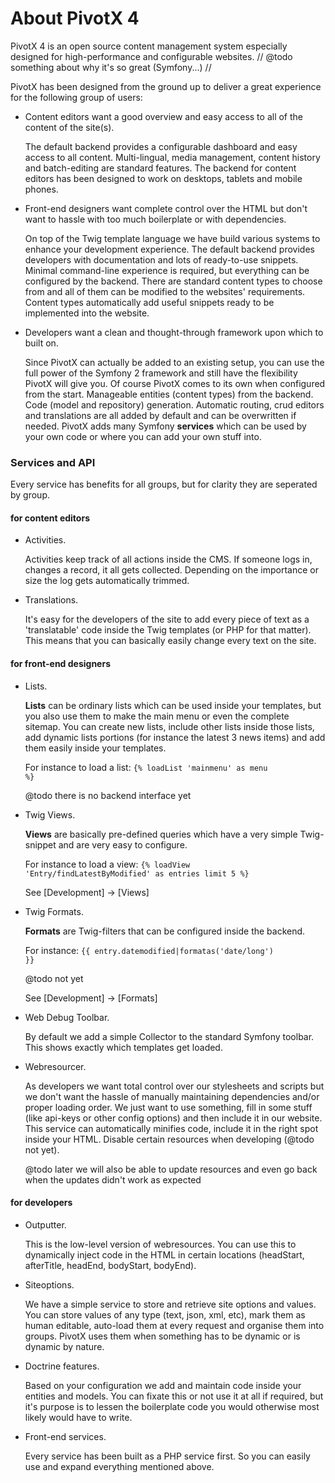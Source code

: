 <!-- 001 About

     Expected audience:  Any user
-->


About PivotX 4
==============

PivotX 4 is an open source content management system especially designed for high-performance and configurable websites.
// @todo something about why it's so great (Symfony...) //

PivotX has been designed from the ground up to deliver a great experience for the following group of users:

-   Content editors want a good overview and easy access to all of the content of the site(s).
  
    The default backend provides a configurable dashboard and easy access to all content.
    Multi-lingual, media management, content history and batch-editing are standard features.
    The backend for content editors has been designed to work on desktops, tablets and mobile phones.

-   Front-end designers want complete control over the HTML but don't want to hassle with too much boilerplate or with dependencies.

    On top of the Twig template language we have build various systems to enhance your development experience.
    The default backend provides developers with documentation and lots of ready-to-use snippets. Minimal command-line experience is
    required, but everything can be configured by the backend. There are standard content types to choose from and all of them
    can be modified to the websites' requirements. Content types automatically add useful snippets ready to be implemented into the website.

-   Developers want a clean and thought-through framework upon which to built on.

    Since PivotX can actually be added to an existing setup, you can use the full power of the Symfony 2 framework and still have the
    flexibility PivotX will give you. Of course PivotX comes to its own when configured from the start.
    Manageable entities (content types) from the backend. Code (model and repository) generation.
    Automatic routing, crud editors and translations are all added by default and can be overwritten if needed. PivotX adds many
    Symfony **services** which can be used by your own code or where you can add your own stuff into.



### Services and API

Every service has benefits for all groups, but for clarity they are seperated by group.

#### for content editors

*   Activities.

    Activities keep track of all actions inside the CMS. If someone logs in, changes a record, it
    all gets collected. Depending on the importance or size the log gets automatically trimmed.

*   Translations.

    It's easy for the developers of the site to add every piece of text as a 'translatable' code
    inside the Twig templates (or PHP for that matter). This means that you can basically easily change
    every text on the site.

#### for front-end designers

*   Lists.

    **Lists** can be ordinary lists which can be used inside your templates, but you also use them
    to make the main menu or even the complete sitemap. You can create new lists, include
    other lists inside those lists, add dynamic lists portions (for instance the latest 3 news items)
    and add them easily inside your templates.

    For instance to load a list: <code>{% loadList 'mainmenu' as menu %}</code>

    @todo there is no backend interface yet

*   Twig Views.

    **Views** are basically pre-defined queries which have a very simple Twig-snippet and are very easy 
    to configure.
    
    For instance to load a view: <code>{% loadView 'Entry/findLatestByModified' as entries limit 5 %}</code>

    See [Development] -> [Views]

*   Twig Formats.

    **Formats** are Twig-filters that can be configured inside the backend.

    For instance: <code>{{ entry.datemodified|formatas('date/long') }}</code>

    @todo not yet

    See [Development] -> [Formats]

*   Web Debug Toolbar.

    By default we add a simple Collector to the standard Symfony toolbar. This shows exactly
    which templates get loaded.

*   Webresourcer.

    As developers we want total control over our stylesheets and scripts but we don't want the
    hassle of manually maintaining dependencies and/or proper loading order. We just want
    to use something, fill in some stuff (like api-keys or other config options) and then
    include it in our website. 
    This service can automatically minifies code, include it in the right spot inside your
    HTML. Disable certain resources when developing (@todo not yet).

    @todo later we will also be able to update resources and even go back when the updates
    didn't work as expected

#### for developers

*   Outputter.

    This is the low-level version of webresources. You can use this to dynamically inject 
    code in the HTML in certain locations (headStart, afterTitle, headEnd, bodyStart, bodyEnd).

*   Siteoptions.

    We have a simple service to store and retrieve site options and values. You can store values
    of any type (text, json, xml, etc), mark them as human editable, auto-load them at every
    request and organise them into groups. PivotX uses them when something has to be dynamic
    or is dynamic by nature.

*   Doctrine features.

    Based on your configuration we add and maintain code inside your entities and models.
    You can fixate this or not use it at all if required, but it's purpose is to lessen
    the boilerplate code you would otherwise most likely would have to write.

*   Front-end services.

    Every service has been built as a PHP service first. So you can easily use and expand
    everything mentioned above.
